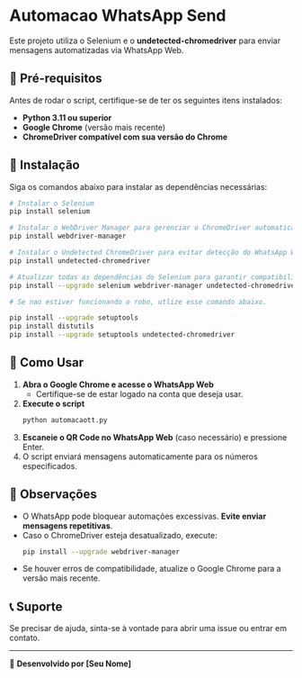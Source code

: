 # Automacao WhatsApp Send

Este projeto utiliza o Selenium e o **undetected-chromedriver** para enviar mensagens automatizadas via WhatsApp Web.

## 📌 Pré-requisitos
Antes de rodar o script, certifique-se de ter os seguintes itens instalados:
- **Python 3.11 ou superior**
- **Google Chrome** (versão mais recente)
- **ChromeDriver compatível com sua versão do Chrome**

## 🚀 Instalação

Siga os comandos abaixo para instalar as dependências necessárias:

```sh
# Instalar o Selenium
pip install selenium

# Instalar o WebDriver Manager para gerenciar o ChromeDriver automaticamente
pip install webdriver-manager

# Instalar o Undetected ChromeDriver para evitar detecção do WhatsApp Web
pip install undetected-chromedriver

# Atualizar todas as dependências do Selenium para garantir compatibilidade
pip install --upgrade selenium webdriver-manager undetected-chromedriver

# Se nao estiver funcionando o robo, utlize esse comando abaixo.

pip install --upgrade setuptools
pip install distutils
pip install --upgrade setuptools undetected-chromedriver


```



## 🔧 Como Usar

1. **Abra o Google Chrome e acesse o WhatsApp Web**
   - Certifique-se de estar logado na conta que deseja usar.
2. **Execute o script**
   ```sh
   python automacaott.py
   ```
3. **Escaneie o QR Code no WhatsApp Web** (caso necessário) e pressione Enter.
4. O script enviará mensagens automaticamente para os números especificados.

## 📌 Observações
- O WhatsApp pode bloquear automações excessivas. **Evite enviar mensagens repetitivas**.
- Caso o ChromeDriver esteja desatualizado, execute:
  ```sh
  pip install --upgrade webdriver-manager
  ```
- Se houver erros de compatibilidade, atualize o Google Chrome para a versão mais recente.

## 📞 Suporte
Se precisar de ajuda, sinta-se à vontade para abrir uma issue ou entrar em contato.

---
🚀 **Desenvolvido por [Seu Nome]**

